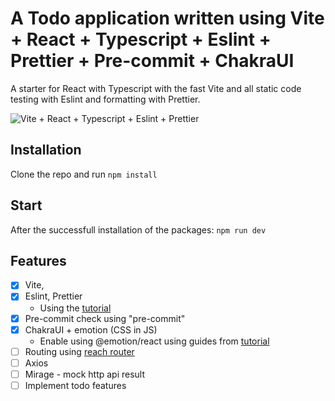# A Todo application written using Vite + React + Typescript + Eslint + Prettier + Pre-commit + ChakraUI

A starter for React with Typescript with the fast Vite and all static code testing with Eslint and formatting with Prettier.

![Vite + React + Typescript + Eslint + Prettier](/resources/screenshot.png)

## Installation

Clone the repo and run `npm install`

## Start

After the successfull installation of the packages: `npm run dev`

## Features

- [x] Vite,
- [x] Eslint, Prettier
  - Using the [tutorial](https://javascript.plainenglish.io/setting-eslint-and-prettier-on-a-react-typescript-project-2021-22993565edf9)
- [x] Pre-commit check using "pre-commit"
- [x] ChakraUI + emotion (CSS in JS)
  - Enable using @emotion/react using guides from [tutorial](https://dev.to/glocore/configure-emotion-with-your-vite-react-project-7jl?signin=true)
- [ ] Routing using [reach router](https://reach.tech/router/)
- [ ] Axios
- [ ] Mirage - mock http api result
- [ ] Implement todo features
